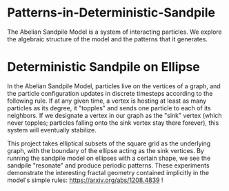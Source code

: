 # Patterns-in-Deterministic-Sandpile
The Abelian Sandpile Model is a system of interacting particles. We explore the algebraic structure of the model and the patterns that it generates.

# Deterministic Sandpile on Ellipse
In the Abelian Sandpile Model, particles live on the vertices of a graph, and the particle configuration updates in discrete timesteps according to the following rule.
If at any given time, a vertex is hosting at least as many particles as its degree, it "topples" and sends one particle to each of its neighbors. 
If we designate a vertex in our graph as the "sink" vertex (which never topples; particles falling onto the sink vertex stay there forever), this system will eventually stabilize.

This project takes elliptical subsets of the square grid as the underlying graph, with the boundary of the ellipse acting as the sink vertices. By running the sandpile model on 
ellipses with a certain shape, we see the sandpile "resonate" and produce periodic patterns. These experiments demonstrate the interesting fractal geometry contained implicitly
in the model's simple rules: https://arxiv.org/abs/1208.4839 !
